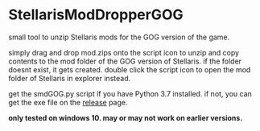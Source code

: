 # StellarisModDropperGOG
small tool to unzip Stellaris mods for the GOG version of the game.

simply drag and drop mod.zips onto the script icon to unzip and copy contents to
the mod folder of the GOG version of Stellaris. if the folder doesnt exist,
it gets created. double click the script icon to open the mod folder of Stellaris 
in explorer instead.

get the smdGOG.py script if you have Python 3.7 installed.
if not, you can get the exe file on the [release](https://github.com/eskoONE/StellarisModDropperGOG/releases) page.

**only tested on windows 10. may or may not work on earlier versions.**